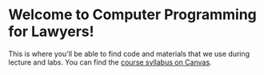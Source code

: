 # Welcome to Computer Programming for Lawyers!
This is where you'll be able to find code and materials that we use during lecture and labs. You can find the [course syllabus on Canvas]("https://georgetown.instructure.com/courses/195784/assignments/syllabus").
